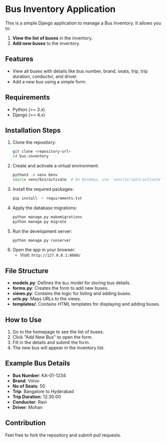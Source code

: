 # Bus Inventory Application

This is a simple Django application to manage a Bus Inventory. It allows you to:

1. **View the list of buses** in the inventory.
2. **Add new buses** to the inventory.

## Features
- View all buses with details like bus number, brand, seats, trip, trip duration, conductor, and driver.
- Add a new bus using a simple form.

## Requirements
- Python (>= 3.x)
- Django (>= 4.x)

## Installation Steps
1. Clone the repository:
   ```bash
   git clone <repository-url>
   cd bus-inventory
   ```
2. Create and activate a virtual environment:
   ```bash
   python3 -m venv benv
   source venv/bin/activate  # On Windows, use `venv\Scripts\activate`
   ```
3. Install the required packages:
   ```bash
   pip install -r requirements.txt
   ```
4. Apply the database migrations:
   ```bash
   python manage.py makemigrations
   python manage.py migrate
   ```
5. Run the development server:
   ```bash
   python manage.py runserver
   ```
6. Open the app in your browser:
   - Visit: `http://127.0.0.1:8000/`

## File Structure
- **models.py**: Defines the `Bus` model for storing bus details.
- **forms.py**: Creates the form to add new buses.
- **views.py**: Contains the logic for listing and adding buses.
- **urls.py**: Maps URLs to the views.
- **templates/**: Contains HTML templates for displaying and adding buses.

## How to Use
1. Go to the homepage to see the list of buses.
2. Click "Add New Bus" to open the form.
3. Fill in the details and submit the form.
4. The new bus will appear in the inventory list.

## Example Bus Details
- **Bus Number**: KA-01-1234
- **Brand**: Volvo
- **No of Seats**: 50
- **Trip**: Bangalore to Hyderabad
- **Trip Duration**: 12:30:00
- **Conductor**: Ravi
- **Driver**: Mohan

## Contribution
Feel free to fork the repository and submit pull requests.



